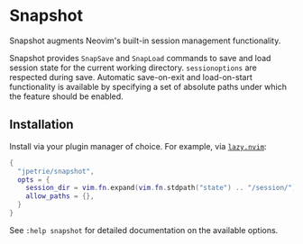 # Snapshot
Snapshot augments Neovim's built-in session management functionality.

Snapshot provides `SnapSave` and `SnapLoad` commands to save and load session state for the current working directory.
`sessionoptions` are respected during save. Automatic save-on-exit and load-on-start functionality is available by
specifying a set of absolute paths under which the feature should be enabled.

## Installation
Install via your plugin manager of choice. For example, via [`lazy.nvim`](https://github.com/folke/lazy.nvim):

```lua
{
  "jpetrie/snapshot",
  opts = {
    session_dir = vim.fn.expand(vim.fn.stdpath("state") .. "/session/"),
    allow_paths = {},
  }
}
```

See `:help snapshot` for detailed documentation on the available options.

